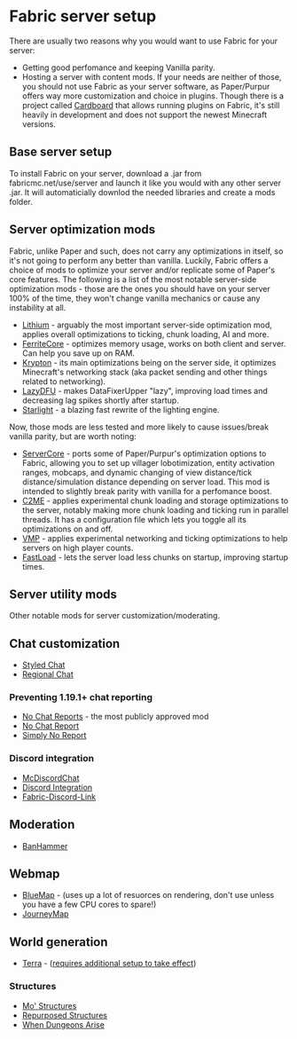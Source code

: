 # Fabric server setup
There are usually two reasons why you would want to use Fabric for your server:
- Getting good perfomance and keeping Vanilla parity.
- Hosting a server with content mods.
If your needs are neither of those, you should not use Fabric as your server software, as Paper/Purpur offers way more customization and choice in plugins.
Though there is a project called [Cardboard](https://github.com/CardboardPowered/cardboard) that allows running plugins on Fabric, it's still heavily in development and does not support the newest Minecraft versions.

## Base server setup
To install Fabric on your server, download a .jar from fabricmc.net/use/server and launch it like you would with any other server .jar. It will automaticially downlod the needed libraries and create a mods folder.

## Server optimization mods
Fabric, unlike Paper and such, does not carry any optimizations in itself, so it's not going to perform any better than vanilla.
Luckily, Fabric offers a choice of mods to optimize your server and/or replicate some of Paper's core features. The following is a list of the most notable server-side optimization mods - those are the ones you should have on your server 100% of the time, they won't change vanilla mechanics or cause any instability at all.

- [Lithium]() - arguably the most important server-side optimization mod, applies overall optimizations to ticking, chunk loading, AI and more.
- [FerriteCore]() - optimizes memory usage, works on both client and server. Can help you save up on RAM.
- [Krypton]() - its main optimizations being on the server side, it optimizes Minecraft's networking stack (aka packet sending and other things related to networking).
- [LazyDFU]() - makes DataFixerUpper "lazy", improving load times and decreasing lag spikes shortly after startup. 
- [Starlight]() - a blazing fast rewrite of the lighting engine.

Now, those mods are less tested and more likely to cause issues/break vanilla parity, but are worth noting:

- [ServerCore]() - ports some of Paper/Purpur's optimization options to Fabric, allowing you to set up villager lobotimization, entity activation ranges, mobcaps, and dynamic changing of view distance/tick distance/simulation distance depending on server load. This mod is intended to slightly break parity with vanilla for a perfomance boost.
- [C2ME]() - applies experimental chunk loading and storage optimizations to the server, notably making more chunk loading and ticking run in parallel threads. It has a configuration file which lets you toggle all its optimizations on and off.
- [VMP]() - applies experimental networking and ticking optimizations to help servers on high player counts.
- [FastLoad]() - lets the server load less chunks on startup, improving startup times.

## Server utility mods

Other notable mods for server customization/moderating.

## Chat customization

- [Styled Chat]()
- [Regional Chat]()

### Preventing 1.19.1+ chat reporting

- [No Chat Reports]() - the most publicly approved mod
- [No Chat Report]()
- [Simply No Report]()

### Discord integration

- [McDiscordChat]()
- [Discord Integration]()
- [Fabric-Discord-Link]()

## Moderation

- [BanHammer]()

## Webmap

- [BlueMap]() - (uses up a lot of resuorces on rendering, don't use unless you have a few CPU cores to spare!)
- [JourneyMap]()

## World generation

- [Terra]() - ([requires additional setup to take effect](https://terra.polydev.org/install/mod-server-world-creation.html))

### Structures

- [Mo' Structures]()
- [Repurposed Structures]()
- [When Dungeons Arise]()
